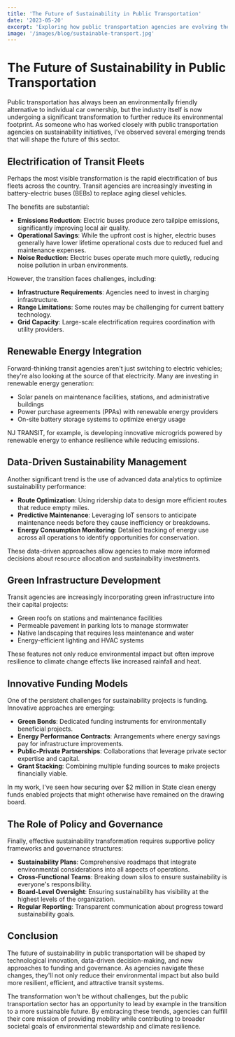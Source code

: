 ```yaml
---
title: 'The Future of Sustainability in Public Transportation'
date: '2023-05-20'
excerpt: 'Exploring how public transportation agencies are evolving their approaches to sustainability and what trends will shape the future of green transit.'
image: '/images/blog/sustainable-transport.jpg'
---
```


# The Future of Sustainability in Public Transportation

Public transportation has always been an environmentally friendly alternative to individual car ownership, but the industry itself is now undergoing a significant transformation to further reduce its environmental footprint. As someone who has worked closely with public transportation agencies on sustainability initiatives, I've observed several emerging trends that will shape the future of this sector.

## Electrification of Transit Fleets

Perhaps the most visible transformation is the rapid electrification of bus fleets across the country. Transit agencies are increasingly investing in battery-electric buses (BEBs) to replace aging diesel vehicles.

The benefits are substantial:

- **Emissions Reduction**: Electric buses produce zero tailpipe emissions, significantly improving local air quality.
- **Operational Savings**: While the upfront cost is higher, electric buses generally have lower lifetime operational costs due to reduced fuel and maintenance expenses.
- **Noise Reduction**: Electric buses operate much more quietly, reducing noise pollution in urban environments.

However, the transition faces challenges, including:

- **Infrastructure Requirements**: Agencies need to invest in charging infrastructure.
- **Range Limitations**: Some routes may be challenging for current battery technology.
- **Grid Capacity**: Large-scale electrification requires coordination with utility providers.

## Renewable Energy Integration

Forward-thinking transit agencies aren't just switching to electric vehicles; they're also looking at the source of that electricity. Many are investing in renewable energy generation:

- Solar panels on maintenance facilities, stations, and administrative buildings
- Power purchase agreements (PPAs) with renewable energy providers
- On-site battery storage systems to optimize energy usage

NJ TRANSIT, for example, is developing innovative microgrids powered by renewable energy to enhance resilience while reducing emissions.

## Data-Driven Sustainability Management

Another significant trend is the use of advanced data analytics to optimize sustainability performance:

- **Route Optimization**: Using ridership data to design more efficient routes that reduce empty miles.
- **Predictive Maintenance**: Leveraging IoT sensors to anticipate maintenance needs before they cause inefficiency or breakdowns.
- **Energy Consumption Monitoring**: Detailed tracking of energy use across all operations to identify opportunities for conservation.

These data-driven approaches allow agencies to make more informed decisions about resource allocation and sustainability investments.

## Green Infrastructure Development

Transit agencies are increasingly incorporating green infrastructure into their capital projects:

- Green roofs on stations and maintenance facilities
- Permeable pavement in parking lots to manage stormwater
- Native landscaping that requires less maintenance and water
- Energy-efficient lighting and HVAC systems

These features not only reduce environmental impact but often improve resilience to climate change effects like increased rainfall and heat.

## Innovative Funding Models

One of the persistent challenges for sustainability projects is funding. Innovative approaches are emerging:

- **Green Bonds**: Dedicated funding instruments for environmentally beneficial projects.
- **Energy Performance Contracts**: Arrangements where energy savings pay for infrastructure improvements.
- **Public-Private Partnerships**: Collaborations that leverage private sector expertise and capital.
- **Grant Stacking**: Combining multiple funding sources to make projects financially viable.

In my work, I've seen how securing over $2 million in State clean energy funds enabled projects that might otherwise have remained on the drawing board.

## The Role of Policy and Governance

Finally, effective sustainability transformation requires supportive policy frameworks and governance structures:

- **Sustainability Plans**: Comprehensive roadmaps that integrate environmental considerations into all aspects of operations.
- **Cross-Functional Teams**: Breaking down silos to ensure sustainability is everyone's responsibility.
- **Board-Level Oversight**: Ensuring sustainability has visibility at the highest levels of the organization.
- **Regular Reporting**: Transparent communication about progress toward sustainability goals.

## Conclusion

The future of sustainability in public transportation will be shaped by technological innovation, data-driven decision-making, and new approaches to funding and governance. As agencies navigate these changes, they'll not only reduce their environmental impact but also build more resilient, efficient, and attractive transit systems.

The transformation won't be without challenges, but the public transportation sector has an opportunity to lead by example in the transition to a more sustainable future. By embracing these trends, agencies can fulfill their core mission of providing mobility while contributing to broader societal goals of environmental stewardship and climate resilience.